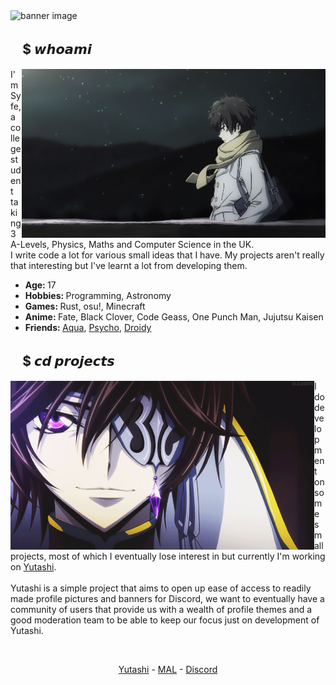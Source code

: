 <!--
**ItsSyfe/ItsSyfe** is a ✨ _special_ ✨ repository because its `README.md` (this file) appears on your GitHub profile.
-->
<img src="banner.gif" alt="banner image">

<div>
    <h2 align="left">ㅤ$ 𝙬𝙝𝙤𝙖𝙢𝙞</h2>
    <img src="aboutme.gif" align="right" width=486 height=270 alt="aboutme image">
    <p align="left">I'm Syfe, a college student taking 3 A-Levels, Physics, Maths and Computer Science in the UK.<br>I write code a lot for various small ideas that I have. My projects aren't really that interesting but I've learnt a lot from developing them.</p>
    <ul>
        <li><b>Age: </b>17</li>
        <li><b>Hobbies: </b>Programming, Astronomy</li>
        <li><b>Games: </b>Rust, osu!, Minecraft</li>
        <li><b>Anime: </b>Fate, Black Clover, Code Geass, One Punch Man, Jujutsu Kaisen</li>
        <li><b>Friends: </b><a href="https://github.com/AquaPlaysYT">Aqua</a>, <a href="https://github.com/PsychoPast">Psycho</a>, <a href="https://github.com/SiLeNSwOrD">Droidy</a></li>
    </ul>
</div>

<div>
    <h2 align="left">ㅤ$ 𝙘𝙙 𝙥𝙧𝙤𝙟𝙚𝙘𝙩𝙨</h2>
    <img src="projects.gif" align="left" width=486 height=270 alt="projects image">
    <p align="left">I do development on some small projects, most of which I eventually lose interest in but currently I'm working on <a href="https://yutashi.xyz">Yutashi</a>.<br><br>Yutashi is a simple project that aims to open up ease of access to readily made profile pictures and banners for Discord, we want to eventually have a community of users that provide us with a wealth of profile themes and a good moderation team to be able to keep our focus just on development of Yutashi.</p>
</div>

<div>
    <p align="center">
        <br>
        <p align="center"><a href="https://yutashi.xyz">Yutashi</a> - <a href="https://myanimelist.net/animelist/ItsSyfe">MAL</a> - <a href="https://discords.com/bio/p/Syfe">Discord</a></p>
    </p>
</div>
